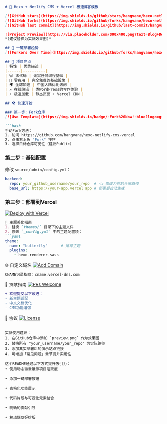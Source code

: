 ```markdown
# 🌟 Hexo + Netlify CMS + Vercel 极速博客模板

[![GitHub stars](https://img.shields.io/github/stars/hangvane/hexo-netlify-cms-vercel?style=for-the-badge)](https://github.com/hangvane/hexo-netlify-cms-vercel/stargazers)
[![GitHub forks](https://img.shields.io/github/forks/hangvane/hexo-netlify-cms-vercel?style=for-the-badge)](https://github.com/hangvane/hexo-netlify-cms-vercel/network)
[![GitHub last commit](https://img.shields.io/github/last-commit/hangvane/hexo-netlify-cms-vercel?style=for-the-badge)](https://github.com/hangvane/hexo-netlify-cms-vercel/commits)

![Project Preview](https://via.placeholder.com/800x400.png?text=Blog+Demo+Showcase) 
*(建议替换为实际效果图)*

## 🚀 一键部署趋势
[![Forkers Over Time](https://img.shields.io/github/forks/hangvane/hexo-netlify-cms-vercel?label=Fork%20Trend&style=social)](https://github.com/hangvane/hexo-netlify-cms-vercel/fork)

## 🌈 项目亮点
| 特性 | 优势描述 |
|------|----------|
| 💻 零代码 | 无需任何编程基础 |
| 🚫 零费用 | 完全免费的基础设施 |
| 🌍 全球加速 | 中国大陆优化访问 |
| ✍️ 在线编辑 | 类WordPress的写作体验 |
| ⚡ 极速加载 | 静态页面 + Vercel CDN |

## 🛠 快速开始

### 第一步：Fork仓库
[![Use Template](https://img.shields.io/badge/-Fork%20Now!-blue?logo=github&style=for-the-badge)](https://github.com/hangvane/hexo-netlify-cms-vercel/fork)

```bash
手动Fork方法：
1. 访问 https://github.com/hangvane/hexo-netlify-cms-vercel
2. 点击右上角 "Fork" 按钮
3. 选择目标仓库可见性（建议Public）
```

### 第二步：基础配置
修改 `source/admin/config.yml`：
```yaml
backend:
  repo: your_github_username/your_repo  # 👈 修改为你的仓库路径
  base_url: https://your-app.vercel.app # 部署后自动生成
```

### 第三步：部署到Vercel
[![Deploy with Vercel](https://vercel.com/button)](https://vercel.com/new/clone?repository-url=https://github.com/your_username/your_repo)

```markdown
🎨 主题美化指南
1. 替换 `themes/` 目录下的主题文件
2. 修改 `_config.yml` 中的主题配置项：
```yaml
theme: 
  name: "butterfly"      # 推荐主题
  plugins:
    - hexo-renderer-sass
```

🌐 自定义域名
[![Add Domain](https://img.shields.io/badge/-绑定域名-purple?style=flat-square&logo=vercel)](https://vercel.com/docs/projects/domains)
```bash
CNAME记录指向：cname.vercel-dns.com
```

🤝 贡献指南
[![PRs Welcome](https://img.shields.io/badge/PRs-welcome-brightgreen.svg?style=flat-square)](https://github.com/hangvane/hexo-netlify-cms-vercel/pulls)

```diff
+ 欢迎提交以下改进：
- 新主题适配
- 中文文档优化
- CMS功能增强
```

📜 协议
[![License](https://img.shields.io/github/license/hangvane/hexo-netlify-cms-vercel?color=blue)](https://github.com/hangvane/hexo-netlify-cms-vercel/blob/main/LICENSE)
```

实际使用建议：
1. 在GitHub仓库中添加 `preview.png` 作为效果图
2. 替换所有 "your_username/your_repo" 为实际路径
3. 添加真实部署后的演示站点链接
4. 可增加「常见问题」章节提升实用性

这个README通过以下方式提升吸引力：
• 使用动态徽章展示项目活跃度

• 添加一键部署按钮

• 表格化功能展示

• 代码片段与可视化元素结合

• 明确的贡献引导

• 移动端友好排版
